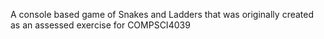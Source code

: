 A console based game of Snakes and Ladders that was originally created as an assessed exercise for COMPSCI4039
